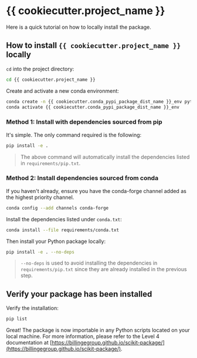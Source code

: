 # {{ cookiecutter.project_name }}

Here is a quick tutorial on how to locally install the package.

## How to install `{{ cookiecutter.project_name }}` locally

`cd` into the project directory:

```bash
cd {{ cookiecutter.project_name }}
```

Create and activate a new conda environment:

```bash
conda create -n {{ cookiecutter.conda_pypi_package_dist_name }}_env python=<max_python_version>
conda activate {{ cookiecutter.conda_pypi_package_dist_name }}_env
```

### Method 1: Install with dependencies sourced from pip

It's simple. The only command required is the following:

```bash
pip install -e .
```

> The above command will automatically install the dependencies listed in `requirements/pip.txt`.

### Method 2: Install dependencies sourced from conda

If you haven't already, ensure you have the conda-forge channel added as the highest priority channel.

```bash
conda config --add channels conda-forge
```

Install the dependencies listed under `conda.txt`:

```bash
conda install --file requirements/conda.txt
```

Then install your Python package locally:

```bash
pip install -e . --no-deps
```

> `--no-deps` is used to avoid installing the dependencies in `requirements/pip.txt` since they are already installed in the previous step.

## Verify your package has been installed

Verify the installation:

```bash
pip list
```

Great! The package is now importable in any Python scripts located on your local machine. For more information, please refer to the Level 4 documentation at [https://billingegroup.github.io/scikit-package/](https://billingegroup.github.io/scikit-package/).
